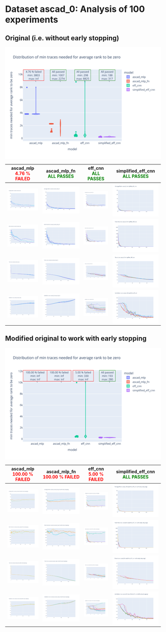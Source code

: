 # Dataset ascad_0: Analysis of 100 experiments

## Original (i.e. without early stopping)

![Distribution of min traces needed for average rank to be zero](plots/ascad_0/violin_no_es.svg)

|ascad_mlp<br><span style='color:red'> **4.76 % FAILED** </span>|ascad_mlp_fn<br><span style='color:green'> **ALL PASSES** </span>|eff_cnn<br><span style='color:green'> **ALL PASSES** </span>|simplified_eff_cnn<br><span style='color:green'> **ALL PASSES** </span>|
|---|---|---|---|
|![Average Rank](plots/ascad_0/ascad_mlp/no_es/average_rank.svg)|![Average Rank](plots/ascad_0/ascad_mlp_fn/no_es/average_rank.svg)|![Average Rank](plots/ascad_0/eff_cnn/no_es/average_rank.svg)|![Average Rank](plots/ascad_0/simplified_eff_cnn/no_es/average_rank.svg)|
|![Rank Variance](plots/ascad_0/ascad_mlp/no_es/rank_variance.svg)|![Rank Variance](plots/ascad_0/ascad_mlp_fn/no_es/rank_variance.svg)|![Rank Variance](plots/ascad_0/eff_cnn/no_es/rank_variance.svg)|![Rank Variance](plots/ascad_0/simplified_eff_cnn/no_es/rank_variance.svg)|
|![Train Loss](plots/ascad_0/ascad_mlp/no_es/train_loss.svg)|![Train Loss](plots/ascad_0/ascad_mlp_fn/no_es/train_loss.svg)|![Train Loss](plots/ascad_0/eff_cnn/no_es/train_loss.svg)|![Train Loss](plots/ascad_0/simplified_eff_cnn/no_es/train_loss.svg)|
|![Validation Loss](plots/ascad_0/ascad_mlp/no_es/val_loss.svg)|![Validation Loss](plots/ascad_0/ascad_mlp_fn/no_es/val_loss.svg)|![Validation Loss](plots/ascad_0/eff_cnn/no_es/val_loss.svg)|![Validation Loss](plots/ascad_0/simplified_eff_cnn/no_es/val_loss.svg)|
## Modified original to work with early stopping

![Distribution of min traces needed for average rank to be zero](plots/ascad_0/violin_es.svg)

|ascad_mlp<br><span style='color:red'> **100.00 % FAILED** </span>|ascad_mlp_fn<br><span style='color:red'> **100.00 % FAILED** </span>|eff_cnn<br><span style='color:red'> **5.00 % FAILED** </span>|simplified_eff_cnn<br><span style='color:green'> **ALL PASSES** </span>|
|---|---|---|---|
|![Average Rank](plots/ascad_0/ascad_mlp/es/average_rank.svg)|![Average Rank](plots/ascad_0/ascad_mlp_fn/es/average_rank.svg)|![Average Rank](plots/ascad_0/eff_cnn/es/average_rank.svg)|![Average Rank](plots/ascad_0/simplified_eff_cnn/es/average_rank.svg)|
|![Rank Variance](plots/ascad_0/ascad_mlp/es/rank_variance.svg)|![Rank Variance](plots/ascad_0/ascad_mlp_fn/es/rank_variance.svg)|![Rank Variance](plots/ascad_0/eff_cnn/es/rank_variance.svg)|![Rank Variance](plots/ascad_0/simplified_eff_cnn/es/rank_variance.svg)|
|![Train Loss](plots/ascad_0/ascad_mlp/es/train_loss.svg)|![Train Loss](plots/ascad_0/ascad_mlp_fn/es/train_loss.svg)|![Train Loss](plots/ascad_0/eff_cnn/es/train_loss.svg)|![Train Loss](plots/ascad_0/simplified_eff_cnn/es/train_loss.svg)|
|![Validation Loss](plots/ascad_0/ascad_mlp/es/val_loss.svg)|![Validation Loss](plots/ascad_0/ascad_mlp_fn/es/val_loss.svg)|![Validation Loss](plots/ascad_0/eff_cnn/es/val_loss.svg)|![Validation Loss](plots/ascad_0/simplified_eff_cnn/es/val_loss.svg)|